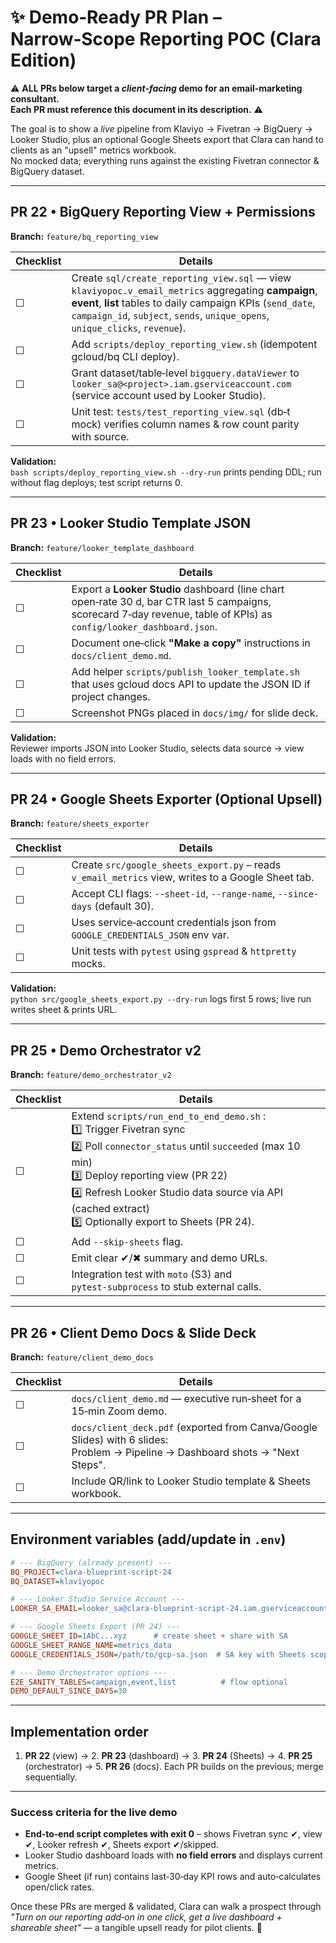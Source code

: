 # ✨ Demo‑Ready PR Plan – Narrow‑Scope Reporting POC (Clara Edition)

⚠️ **ALL PRs below target a *client‑facing* demo for an email‑marketing consultant.  
Each PR must reference this document in its description.** ⚠️

The goal is to show a *live* pipeline from Klaviyo → Fivetran → BigQuery → Looker Studio, plus an optional Google Sheets export that Clara can hand to clients as an "upsell" metrics workbook.  
No mocked data; everything runs against the existing Fivetran connector & BigQuery dataset.

---

## PR 22 • BigQuery Reporting View + Permissions
**Branch:** `feature/bq_reporting_view`

| Checklist | Details |
|-----------|----------|
| ☐ | Create `sql/create_reporting_view.sql` — view `klaviyopoc.v_email_metrics` aggregating **campaign**, **event**, **list** tables to daily campaign KPIs (`send_date`, `campaign_id`, `subject`, `sends`, `unique_opens`, `unique_clicks`, `revenue`). |
| ☐ | Add `scripts/deploy_reporting_view.sh` (idempotent gcloud/bq CLI deploy). |
| ☐ | Grant dataset/table‐level `bigquery.dataViewer` to `looker_sa@<project>.iam.gserviceaccount.com` (service account used by Looker Studio). |
| ☐ | Unit test: `tests/test_reporting_view.sql` (db‑t mock) verifies column names & row count parity with source. |

**Validation:**  
`bash scripts/deploy_reporting_view.sh --dry-run` prints pending DDL; run without flag deploys; test script returns 0.

---

## PR 23 • Looker Studio Template JSON
**Branch:** `feature/looker_template_dashboard`

| Checklist | Details |
|-----------|----------|
| ☐ | Export a **Looker Studio** dashboard (line chart open‑rate 30 d, bar CTR last 5 campaigns, scorecard 7‑day revenue, table of KPIs) as `config/looker_dashboard.json`. |
| ☐ | Document one‑click **"Make a copy"** instructions in `docs/client_demo.md`. |
| ☐ | Add helper `scripts/publish_looker_template.sh` that uses gcloud docs API to update the JSON ID if project changes. |
| ☐ | Screenshot PNGs placed in `docs/img/` for slide deck. |

**Validation:**  
Reviewer imports JSON into Looker Studio, selects data source → view loads with no field errors.

---

## PR 24 • Google Sheets Exporter (Optional Upsell)
**Branch:** `feature/sheets_exporter`

| Checklist | Details |
|-----------|----------|
| ☐ | Create `src/google_sheets_export.py` – reads `v_email_metrics` view, writes to a Google Sheet tab. |
| ☐ | Accept CLI flags: `--sheet-id`, `--range-name`, `--since-days` (default 30). |
| ☐ | Uses service‑account credentials json from `GOOGLE_CREDENTIALS_JSON` env var. |
| ☐ | Unit tests with `pytest` using `gspread` & `httpretty` mocks. |

**Validation:**  
`python src/google_sheets_export.py --dry-run` logs first 5 rows; live run writes sheet & prints URL.

---

## PR 25 • Demo Orchestrator v2
**Branch:** `feature/demo_orchestrator_v2`

| Checklist | Details |
|-----------|----------|
| ☐ | Extend `scripts/run_end_to_end_demo.sh` :<br>1️⃣ Trigger Fivetran sync<br>2️⃣ Poll `connector_status` until `succeeded` (max 10 min)<br>3️⃣ Deploy reporting view (PR 22)<br>4️⃣ Refresh Looker Studio data source via API (cached extract)<br>5️⃣ Optionally export to Sheets (PR 24). |
| ☐ | Add `--skip-sheets` flag. |
| ☐ | Emit clear ✔/✖ summary and demo URLs. |
| ☐ | Integration test with `moto` (S3) and `pytest‑subprocess` to stub external calls. |

---

## PR 26 • Client Demo Docs & Slide Deck
**Branch:** `feature/client_demo_docs`

| Checklist | Details |
|-----------|----------|
| ☐ | `docs/client_demo.md` — executive run‑sheet for a 15‑min Zoom demo. |
| ☐ | `docs/client_deck.pdf` (exported from Canva/Google Slides) with 6 slides:<br>Problem → Pipeline → Dashboard shots → "Next Steps". |
| ☐ | Include QR/link to Looker Studio template & Sheets workbook. |

---

## Environment variables (add/update in `.env`)
```ini
# --- BigQuery (already present) ---
BQ_PROJECT=clara-blueprint-script-24
BQ_DATASET=klaviyopoc

# --- Looker Studio Service Account ---
LOOKER_SA_EMAIL=looker_sa@clara-blueprint-script-24.iam.gserviceaccount.com

# --- Google Sheets Export (PR 24) ---
GOOGLE_SHEET_ID=1AbC...xyz      # create sheet + share with SA
GOOGLE_SHEET_RANGE_NAME=metrics_data
GOOGLE_CREDENTIALS_JSON=/path/to/gcp-sa.json  # SA key with Sheets scopes

# --- Demo Orchestrator options ---
E2E_SANITY_TABLES=campaign,event,list          # flow optional
DEMO_DEFAULT_SINCE_DAYS=30
```

---

## Implementation order

1. **PR 22** (view) → 2. **PR 23** (dashboard) → 3. **PR 24** (Sheets) → 4. **PR 25** (orchestrator) → 5. **PR 26** (docs).
   Each PR builds on the previous; merge sequentially.

---

### Success criteria for the live demo

* **End‑to‑end script completes with exit 0**
  – shows Fivetran sync ✔, view ✔, Looker refresh ✔, Sheets export ✔/skipped.
* Looker Studio dashboard loads with **no field errors** and displays current metrics.
* Google Sheet (if run) contains last‑30‑day KPI rows and auto‑calculates open/click rates.

Once these PRs are merged & validated, Clara can walk a prospect through *"Turn on our reporting add‑on in one click, get a live dashboard + shareable sheet"* — a tangible upsell ready for pilot clients. 🚀
